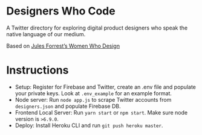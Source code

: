 # Designers Who Code

A Twitter directory for exploring digital product designers who speak the native language of our medium.

Based on [Jules Forrest’s Women Who Design](https://css-tricks.com/building-directory-twitter-api/)

# Instructions

- Setup: Register for Firebase and Twitter, create an .env file and populate your private keys. Look at `.env_example` for an example format.
- Node server: Run `node app.js` to scrape Twitter accounts from `designers.json` and populate Firebase DB.
- Frontend Local Server: Run `yarn start` or `npm start`. Make sure node version is `>6.9.0`.
- Deploy: Install Heroku CLI and run `git push heroku master`.

